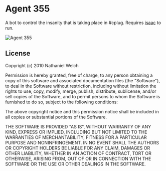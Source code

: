 # Agent 355

A bot to control the insanity that is taking place in #cplug. Requires [isaac][i] to run.

![Agent 355](https://github.com/icco/Agent355/raw/master/Y_-_The_Last_Man_013.jpg)

## License

Copyright (c) 2010 Nathaniel Welch

Permission is hereby granted, free of charge, to any person obtaining
a copy of this software and associated documentation files (the
"Software"), to deal in the Software without restriction, including
without limitation the rights to use, copy, modify, merge, publish,
distribute, sublicense, and/or sell copies of the Software, and to
permit persons to whom the Software is furnished to do so, subject to
the following conditions:

The above copyright notice and this permission notice shall be
included in all copies or substantial portions of the Software.

THE SOFTWARE IS PROVIDED "AS IS", WITHOUT WARRANTY OF ANY KIND,
EXPRESS OR IMPLIED, INCLUDING BUT NOT LIMITED TO THE WARRANTIES OF
MERCHANTABILITY, FITNESS FOR A PARTICULAR PURPOSE AND
NONINFRINGEMENT. IN NO EVENT SHALL THE AUTHORS OR COPYRIGHT HOLDERS BE
LIABLE FOR ANY CLAIM, DAMAGES OR OTHER LIABILITY, WHETHER IN AN ACTION
OF CONTRACT, TORT OR OTHERWISE, ARISING FROM, OUT OF OR IN CONNECTION
WITH THE SOFTWARE OR THE USE OR OTHER DEALINGS IN THE SOFTWARE.

[i]: https://github.com/icco/isaac
